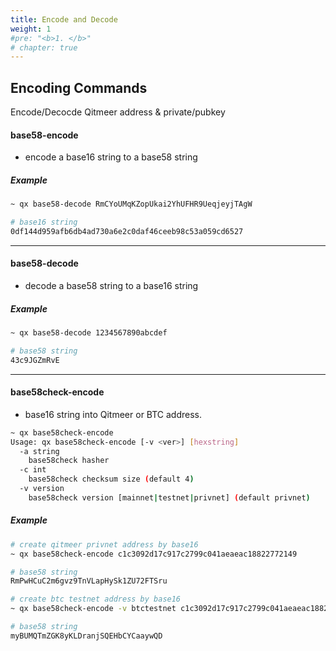 ```yaml
---
title: Encode and Decode
weight: 1
#pre: "<b>1. </b>"
# chapter: true
---
```



## Encoding Commands

Encode/Decocde Qitmeer address & private/pubkey

#### base58-encode

- encode a base16 string to a base58 string

##### Example

```bash
~ qx base58-decode RmCYoUMqKZopUkai2YhUFHR9UeqjeyjTAgW
```

```bash
# base16 string
0df144d959afb6db4ad730a6e2c0daf46ceeb98c53a059cd6527
```

---

#### base58-decode

- decode a base58 string to a base16 string

##### Example

```bash
~ qx base58-decode 1234567890abcdef
```

```bash
# base58 string
43c9JGZmRvE
```

---

#### base58check-encode

- base16 string into Qitmeer or BTC address.

```bash
~ qx base58check-encode
Usage: qx base58check-encode [-v <ver>] [hexstring]
  -a string
    base58check hasher
  -c int
    base58check checksum size (default 4)
  -v version
    base58check version [mainnet|testnet|privnet] (default privnet)
```

##### Example

```bash
# create qitmeer privnet address by base16
~ qx base58check-encode c1c3092d17c917c2799c041aeaeac18822772149

# base58 string
RmPwHCuC2m6gvz9TnVLapHySk1ZU72FTSru
```

```bash
# create btc testnet address by base16
~ qx base58check-encode -v btctestnet c1c3092d17c917c2799c041aeaeac18822772149

# base58 string
myBUMQTmZGK8yKLDranjSQEHbCYCaaywQD
```
